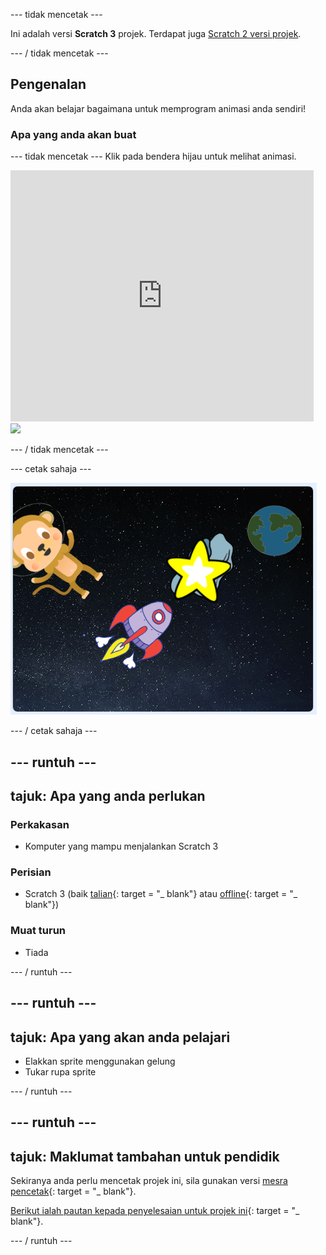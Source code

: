 \--- tidak mencetak \---

Ini adalah versi **Scratch 3** projek. Terdapat juga [Scratch 2 versi projek](https://projects.raspberrypi.org/en/projects/lost-in-space-scratch2).

\--- / tidak mencetak \---

## Pengenalan

Anda akan belajar bagaimana untuk memprogram animasi anda sendiri!

### Apa yang anda akan buat

\--- tidak mencetak \--- Klik pada bendera hijau untuk melihat animasi.

<div class="scratch-preview">
  <iframe allowtransparency="true" width="485" height="402" src="https://scratch.mit.edu/projects/embed/276873231/?autostart=false" frameborder="0" scrolling="no"></iframe>
  <img src="images/space-final.png">
</div>

\--- / tidak mencetak \---

\--- cetak sahaja \---

![Projek lengkap](images/showcase_static.png)

\--- / cetak sahaja \---

## \--- runtuh \---

## tajuk: Apa yang anda perlukan

### Perkakasan

+ Komputer yang mampu menjalankan Scratch 3

### Perisian

+ Scratch 3 (baik [talian](http://rpf.io/scratchon){: target = "_ blank"} atau [offline](http://rpf.io/scratchoff){: target = "_ blank"})

### Muat turun

+ Tiada

\--- / runtuh \---

## \--- runtuh \---

## tajuk: Apa yang akan anda pelajari

+ Elakkan sprite menggunakan gelung
+ Tukar rupa sprite

\--- / runtuh \---

## \--- runtuh \---

## tajuk: Maklumat tambahan untuk pendidik

Sekiranya anda perlu mencetak projek ini, sila gunakan versi [mesra pencetak](https://projects.raspberrypi.org/en/projects/lost-in-space/print){: target = "_ blank"}.

[Berikut ialah pautan kepada penyelesaian untuk projek ini](http://rpf.io/p/en/lost-in-space-get){: target = "_ blank"}.

\--- / runtuh \---